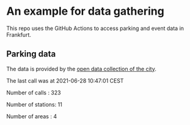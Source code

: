 # An example for data gathering

This repo uses the GitHub Actions to access parking and event data in Frankfurt.

## Parking data
The data is provided by the [open data collection of the city](https://www.offenedaten.frankfurt.de/).

The last call was at 2021-06-28 10:47:01 CEST

Number of calls   : 323

Number of stations:  11

Number of areas   :   4

